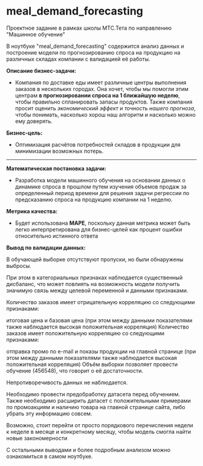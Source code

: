 # meal_demand_forecasting
Проектное задание в рамках школы МТС.Тета по направлению "Машинное обучение"

В ноутбуке "meal_demand_forecasting" содержится анализ данных и построение модели по прогнозированию спроса на продукцию на различных складах компании с валидацией её работы.

**Описание бизнес-задачи:**

- Компания по доставке еды имеет различные центры выполнения заказов в нескольких городах. Она хочет, чтобы мы помогли этим центрам **в прогнозировании спроса на 1 ближайшую неделю**, чтобы правильно спланировать запасы продуктов. Также компания просит оценить *экономический эффект* и *точность нашего прогноза*, чтобы понимать, насколько хорош наш алгоритм и насколько можно ему доверять.


**Бизнес-цель:** 

- Оптимизация расчётов потребностей складов в продукции для минимизации возможных потерь.

--- 

**Математическая постановка задачи:** 

- Разработка модели машинного обучения на основании данных о динамике спроса в прошлом путем изучения объемов продаж за определенный период времени для решения задачи регрессии по предсказанию спроса на продукцию компании на 1 неделю.



**Метрика качества:**

- Будет использована **MAPE**, поскольку данная метрика может быть легко интерпретирована для бизнес-целей как процент ошибки относительно истинного ответа


**Вывод по валидации данных:**

В обучающей выборке отсутствуют пропуски, но были обнаружены выбросы.

При этом в категориальных признаках наблюдается существенный дисбаланс, что может повлиять на возможность модели получить значимую связь между целевой переменной и данными признаками.

Количество заказов имеет отрицательную корреляцию со следующими признаками:

итоговая цена и базовая цена (при этом между данными показателями также наблюдается высокая положительная корреляция)
Количество заказов имеет положительную корреляцию со следующими признаками:

отправка промо по e-mail и показы продукции на главной странице (при этом между данными показателями также наблюдается высокая положительная корреляция)
Объём выборки позволяет провести обучение (456548), что говорит о её достаточности.

Непротиворечивость данных не наблюдается.

Необходимо провести предобработку датасета перед обучением. Также необходимо расширить датасет с положительными примерами по промоакциям и наличию товара на главной странице сайта, либо убрать эту информацию совсем.

Возможно, стоит перейти от просто порядкового перечисления недели к неделе в месяце и конкретному месяцу, чтобы модель смогла найти новые закономерности

С остальными выводами и более подробным анализом можно ознакомиться в самом ноутбуке.
